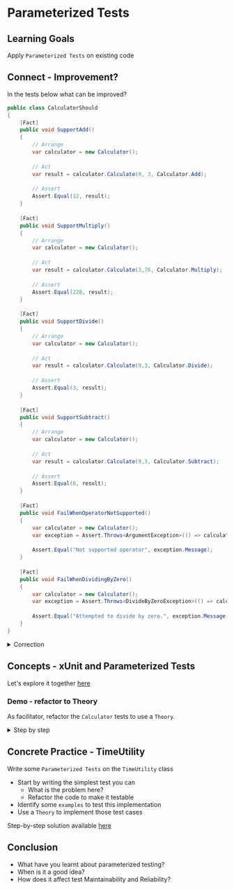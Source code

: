 # Parameterized Tests
## Learning Goals
Apply `Parameterized Tests` on existing code

## Connect - Improvement?
In the tests below what can be improved?

```c#
public class CalculatorShould
{
    [Fact]
    public void SupportAdd()
    {
        // Arrange
        var calculator = new Calculator();

        // Act
        var result = calculator.Calculate(9, 3, Calculator.Add);

        // Assert
        Assert.Equal(12, result);
    }

    [Fact]
    public void SupportMultiply()
    {
        // Arrange
        var calculator = new Calculator();

        // Act
        var result = calculator.Calculate(3,76, Calculator.Multiply);

        // Assert
        Assert.Equal(228, result);
    }

    [Fact]
    public void SupportDivide()
    {
        // Arrange
        var calculator = new Calculator();

        // Act
        var result = calculator.Calculate(9,3, Calculator.Divide);

        // Assert
        Assert.Equal(3, result);
    }

    [Fact]
    public void SupportSubtract()
    {
        // Arrange
        var calculator = new Calculator();

        // Act
        var result = calculator.Calculate(9,3, Calculator.Subtract);

        // Assert
        Assert.Equal(6, result);
    }

    [Fact]
    public void FailWhenOperatorNotSupported()
    {
        var calculator = new Calculator();
        var exception = Assert.Throws<ArgumentException>(() => calculator.Calculate(9, 3, "UnsupportedOperator"));
    
        Assert.Equal("Not supported operator", exception.Message);
    }

    [Fact]
    public void FailWhenDividingByZero()
    {
        var calculator = new Calculator();
        var exception = Assert.Throws<DivideByZeroException>(() => calculator.Calculate(2, 0, Calculator.Divide));
    
        Assert.Equal("Attempted to divide by zero.", exception.Message);
    }
}
```

<details>
  <summary markdown='span'>
  Correction
  </summary>

- assertion code is duplicated
- we instantiate 1 `Calculator` per test, but we can use the same (no state inside)
- Weak assertions: prefer libraries that return more details on failure like `FluentAssertions`

</details>


## Concepts - xUnit and Parameterized Tests
Let's explore it together [here](https://andrewlock.net/creating-parameterised-tests-in-xunit-with-inlinedata-classdata-and-memberdata/)

### Demo - refactor to Theory
As facilitator, refactor the `Calculator` tests to use a `Theory`.

<details>
  <summary markdown='span'>
  Step by step
  </summary>

> You should pay the same attention to your tests as to your production code.

- Split the declaration of a test to make it easiest to automatically extract

```c#
[Fact]
public void SupportAdd()
{
    // Arrange
    var calculator = new Calculator();
    
    // Act
    var a = 9;
    var b = 3;
    var @operator = Calculator.Add;
    var expectedResult = 12;
    
    var result = calculator.Calculate(a, b, @operator);
    
    // Assert
    Assert.Equal(expectedResult, result);
}
```
- Extract a method from it

```c#
private readonly Calculator _calculator = new Calculator();

private void SupportOperation(int a, int b, string @operator, int expectedResult)
{
    var result = _calculator.Calculate(a, b, @operator);
    Assert.Equal(expectedResult, result);
} 
```

- All the tests must stay green
- Let's refactor this new method
  - Use `FluentAssertions`

```c#
private void SupportOperation(int a, int b, string @operator, int expectedResult) =>
    _calculator.Calculate(a, b, @operator)
        .Should()
        .Be(expectedResult);
```

- This method is ready to be changed as a `Theory`
  - Add the `Theory` attribute on it
  - Declare a first `InlineData`
  - Each time we add an `InlineData`, we can remove an `example` test

```c#
[Theory]
[InlineData(9, 3, Add, 12)]
private void SupportOperation(int a, int b, string @operator, int expectedResult) =>
    _calculator.Calculate(a, b, @operator)
        .Should()
        .Be(expectedResult);
```

- After we took test cases into the `Theory`, it looks like this

```c#
[Theory]
[InlineData(9, 3, Add, 12)]
[InlineData(3, 76, Multiply, 228)]
[InlineData(9, 3, Divide, 3)]
[InlineData(9, 3, Subtract, 6)]
private void SupportOperation(int a, int b, string @operator, int expectedResult) =>
    _calculator.Calculate(a, b, @operator)
        .Should()
        .Be(expectedResult);
```

- The impact on the test result:

![Test result](img/parameterizedtests-result.png)

### What about the limit test cases?
- What happens to our `Theory` if we want to handle passing and non passing data in the same one?
    - We should implement something like this
    - We would be forced to add complexity to our `Theory` with branches inside

```c#
[Theory]
[InlineData(9, 3, Add, 12)]
[InlineData(3, 76, Multiply, 228)]
[InlineData(9, 3, Divide, 3)]
[InlineData(9, 3, Subtract, 6)]
[InlineData(9, 3, "UnsupportedOperator", null, typeof(ArgumentException))]
private void SupportOperation(int a, int b, string @operator, int? expectedResult, Type? expectedExceptionType = null)
{
    if (expectedExceptionType != null)
    {
        _calculator.Invoking(_ => _.Calculate(a, b, @operator))
            .Should()
            .Throw(expectedExceptionType);
    }
    else
    {
        _calculator.Calculate(a, b, @operator)
            .Should()
            .Be(expectedResult);
    }
}
```

- 1 advice -> `Never have conditions in Parameterized Tests`
    - Have specific test cases for the edges
- Let's just refactor edge cases to remove duplication
- Like earlier: prepare a method extraction

```c#
[Fact]
public void FailWhenOperatorNotSupported()
{
    int a = 1, b = 3;
    var @operator = "UnsupportedOperator";
    var expectedMessage = "Not supported operator";

    _calculator
        .Invoking(_ => _.Calculate(a, b, @operator))
        .Should()
        .Throw<ArgumentException>()
        .WithMessage(expectedMessage);
}
```

- Then `extract method`

```c#
[Fact]
public void FailWhenOperatorNotSupported() 
    => AssertFailure<ArgumentException>(1, 3, "UnsupportedOperator", "Not supported operator");

[Fact]
public void FailWhenDividingByZero() 
    => AssertFailure<DivideByZeroException>(2, 0, Divide, "Attempted to divide by zero.");

private void AssertFailure<TExpectedException>(int a, int b, string @operator, string expectedMessage)
    where TExpectedException : Exception =>
    _calculator
        .Invoking(_ => _.Calculate(a, b, @operator))
        .Should()
        .Throw<TExpectedException>()
        .WithMessage(expectedMessage);
```

- At the end the test class looks like this:
```c#
public class CalculatorShould
{
    private readonly Calculator _calculator = new Calculator();

    [Theory]
    [InlineData(9, 3, Add, 12)]
    [InlineData(3, 76, Multiply, 228)]
    [InlineData(9, 3, Divide, 3)]
    [InlineData(9, 3, Subtract, 6)]
    private void SupportOperation(int a, int b, string @operator, int expectedResult) =>
        _calculator.Calculate(a, b, @operator)
            .Should()
            .Be(expectedResult);

    [Fact]
    public void FailWhenOperatorNotSupported() 
        => AssertFailure<ArgumentException>(1, 3, "UnsupportedOperator", "Not supported operator");

    [Fact]
    public void FailWhenDividingByZero() 
        => AssertFailure<DivideByZeroException>(2, 0, Divide, "Attempted to divide by zero.");

    private void AssertFailure<TExpectedException>(int a, int b, string @operator, string expectedMessage)
        where TExpectedException : Exception =>
        _calculator
            .Invoking(_ => _.Calculate(a, b, @operator))
            .Should()
            .Throw<TExpectedException>()
            .WithMessage(expectedMessage);
} 
```

</details>

## Concrete Practice - TimeUtility
Write some `Parameterized Tests` on the `TimeUtility` class
- Start by writing the simplest test you can
  - What is the problem here?
  - Refactor the code to make it testable
- Identify some `examples` to test this implementation
- Use a `Theory` to implement those test cases

Step-by-step solution available [here](step-by-step.md)

## Conclusion
- What have you learnt about parameterized testing? 
- When is it a good idea? 
- How does it affect test Maintainability and Reliability?